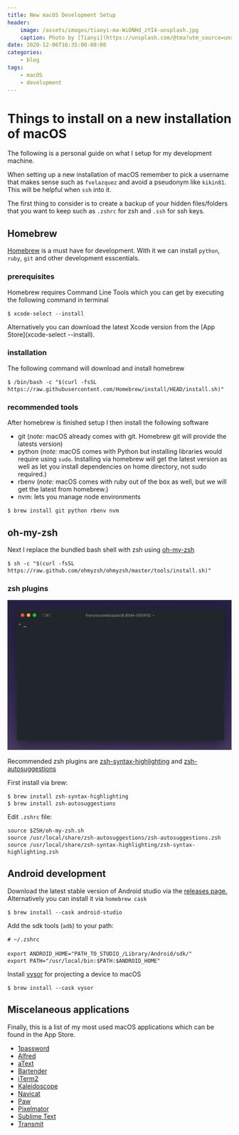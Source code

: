 ```yaml
---
title: New macOS Development Setup
header:
    image: /assets/images/tianyi-ma-WiONHd_zYI4-unsplash.jpg
    caption: Photo by [Tianyi](https://unsplash.com/@tma?utm_source=unsplash&amp;utm_medium=referral&amp;utm_content=creditCopyText) on [Unsplash](https://unsplash.com/s/photos/macbook?utm_source=unsplash&amp;utm_medium=referral&amp;utm_content=creditCopyText)
date: 2020-12-06T16:35:00-00:00
categories:
    - blog
tags:
    - macOS
    - development
---
```


# Things to install on a new installation of macOS

The following is a personal guide on what I setup for my development machine.

When setting up a new installation of macOS remember to pick a username that makes sense such as `fvelazquez` and avoid a pseudonym like `kikin81`. This will be helpful when `ssh` into it.

The first thing to consider is to create a backup of your hidden files/folders that you want to keep such as `.zshrc` for zsh and `.ssh` for ssh keys.

## Homebrew

[Homebrew](https://docs.brew.sh/Installation) is a must have for development. With it we can install `python`, `ruby`, `git` and other development esscentials.

### prerequisites

Homebrew requires Command Line Tools which you can get by executing the following command in terminal

```
$ xcode-select --install
```

Alternatively you can download the latest Xcode version from the [App Store](xcode-select --install).

### installation

The following command will download and install homebrew

```
$ /bin/bash -c "$(curl -fsSL https://raw.githubusercontent.com/Homebrew/install/HEAD/install.sh)"

```

### recommended tools

After homebrew is finished setup I then install the following software

* git (_note:_ macOS already comes with git. Homebrew git will provide the latests version)
* python (_note:_ macOS comes with Python but installing libraries would require using `sudo`. Installing via homebrew will get the latest version as well as let you install dependencies on home directory, not sudo required.)
* rbenv (_note:_ macOS comes with ruby out of the box as well, but we will get the latest from homebrew.)
* nvm: lets you manage node environments

```
$ brew install git python rbenv nvm
```

## oh-my-zsh

Next I replace the bundled bash shell with zsh using [oh-my-zsh](https://ohmyz.sh/)

```
$ sh -c "$(curl -fsSL https://raw.github.com/ohmyzsh/ohmyzsh/master/tools/install.sh)"
```

### zsh plugins

<p align="center">
  <img alt="Zsh with auto complete" src="/assets/images/iterm.gif" width="980px">
</p>

Recommended zsh plugins are [zsh-syntax-highlighting](https://github.com/zsh-users/zsh-syntax-highlighting) and [zsh-autosuggestions](https://github.com/zsh-users/zsh-autosuggestions)

First install via brew:

```
$ brew install zsh-syntax-highlighting
$ brew install zsh-autosuggestions
```

Edit `.zshrc` file:

```
source $ZSH/oh-my-zsh.sh
source /usr/local/share/zsh-autosuggestions/zsh-autosuggestions.zsh
source /usr/local/share/zsh-syntax-highlighting/zsh-syntax-highlighting.zsh
```

## Android development

Download the latest stable version of Android studio via the [releases page.](https://developer.android.com/studio/releases)
Alternatively you can install it via `homebrew cask`

```
$ brew install --cask android-studio
```

Add the sdk tools (`adb`) to your path:
```
# ~/.zshrc

export ANDROID_HOME="PATH_TO_STUDIO_/Library/Android/sdk/"
export PATH="/usr/local/bin:$PATH:$ANDROID_HOME"
```

Install [vysor](https://www.vysor.io/) for projecting a device to macOS

```
$ brew install --cask vysor
```

## Miscelaneous applications

Finally, this is a list of my most used macOS applications which can be found in the App Store.

* [1password](https://apps.apple.com/us/app/1password-7-password-manager/id1333542190?mt=12)
* [Alfred](https://www.alfredapp.com/)
* [aText](https://www.trankynam.com/atext/)
* [Bartender](https://www.macbartender.com/)
* [iTerm2](https://iterm2.com/)
* [Kaleidoscope](https://kaleidoscope.app/)
* [Navicat](https://www.navicat.com/en/download/navicat-premium)
* [Paw](https://paw.cloud/)
* [Pixelmator](https://www.pixelmator.com/pro/)
* [Sublime Text](https://www.sublimetext.com/)
* [Transmit](https://panic.com/transmit/)

